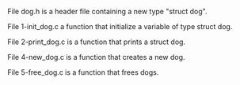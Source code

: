 File dog.h is a header file containing a new type "struct dog".

File 1-init_dog.c a function that initialize a variable of type struct dog.

File 2-print_dog.c is a function that prints a struct dog.

File 4-new_dog.c is a function that creates a new dog.

File 5-free_dog.c is a function that frees dogs.


